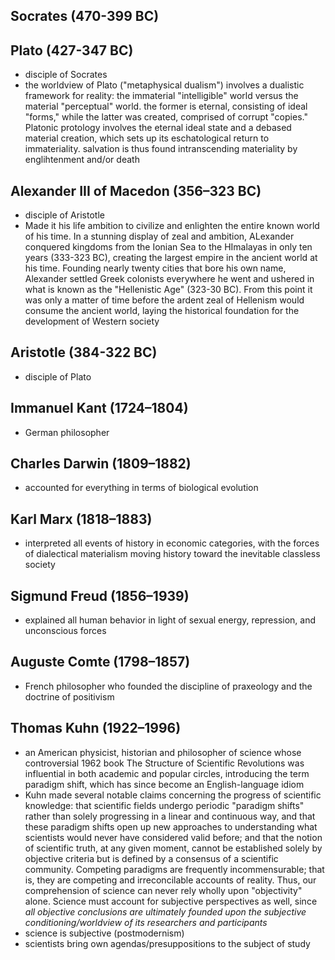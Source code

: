 ## Socrates (470-399 BC)

## Plato (427-347 BC)
* disciple of Socrates
* the worldview of Plato ("metaphysical dualism") involves a dualistic framework for reality: the immaterial "intelligible" world versus the material "perceptual" world. the former is eternal, consisting of ideal "forms," while the latter was created, comprised of corrupt "copies." Platonic protology involves the eternal ideal state and a debased material creation, which sets up its eschatological return to immateriality. salvation is thus found intranscending materiality by englihtenment and/or death

## Alexander III of Macedon (356–323 BC)
* disciple of Aristotle
* Made it his life ambition to civilize and enlighten the entire known world of his time. In a stunning display of zeal and ambition, ALexander conquered kingdoms from the Ionian Sea to the HImalayas in only ten years (333-323 BC), creating the largest empire in the ancient world at his time. Founding nearly twenty cities that bore his own name, Alexander settled Greek colonists everywhere he went and ushered in what is known as the "Hellenistic Age" (323-30 BC). From this point it was only a matter of time before the ardent zeal of Hellenism would consume the ancient world, laying the historical foundation for the development of Western society

## Aristotle (384-322 BC)
* disciple of Plato

## Immanuel Kant (1724–1804)
* German philosopher

## Charles Darwin (1809–1882)
* accounted for everything in terms of biological evolution

## Karl Marx (1818–1883)
* interpreted all events of history in economic categories, with the forces of dialectical materialism moving history toward the inevitable classless society

## Sigmund Freud (1856–1939)
* explained all human behavior in light of sexual energy, repression, and unconscious forces

## Auguste Comte (1798–1857)
* French philosopher who founded the discipline of praxeology and the doctrine of positivism

## Thomas Kuhn (1922–1996)
* an American physicist, historian and philosopher of science whose controversial 1962 book The Structure of Scientific Revolutions was influential in both academic and popular circles, introducing the term paradigm shift, which has since become an English-language idiom
* Kuhn made several notable claims concerning the progress of scientific knowledge: that scientific fields undergo periodic "paradigm shifts" rather than solely progressing in a linear and continuous way, and that these paradigm shifts open up new approaches to understanding what scientists would never have considered valid before; and that the notion of scientific truth, at any given moment, cannot be established solely by objective criteria but is defined by a consensus of a scientific community. Competing paradigms are frequently incommensurable; that is, they are competing and irreconcilable accounts of reality. Thus, our comprehension of science can never rely wholly upon "objectivity" alone. Science must account for subjective perspectives as well, since _all objective conclusions are ultimately founded upon the subjective conditioning/worldview of its researchers and participants_
* science is subjective (postmodernism)
* scientists bring own agendas/presuppositions to the subject of study